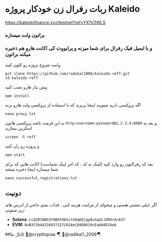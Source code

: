 # ربات رفرال زن خودکار پروژه Kaleido

https://kaleidofinance.xyz/testnet?ref=YX1V2WLS

### براتون ولت میسازه
### و با ایمیل فیک رفرال برای شما میزنه و پرایووت کی اکانت هارو هم ذخیره میکنه براتون

واسه شروع پروژه رو کلون کنید
```
git clone https://github.com/radikal2006/kaleido-reff.git
cd kaleido-reff
```
پیش نیاز هارو نصب کنید
```
npm install
```
اگه پروکسی دارید میتونید اینجا بریزید که با استفاده از پروکسی ولت هارو بزنه
```
nano proxy.txt
```
به این فرمت باشه پروکسی هاتون
``
http:username:password@1.2.3.4:8080
``
و بعد یه اسکرین بسازید
```
screen -S reff
```
و پروژه رو ران کنید
```
npm start
```



بعد کد رفرالتون رو وارد کنید (لینک نه کد ، کد اخر لینک شماست)
اکانت هایی که برای شما میسازه اینجا ذخیره میشه
``` 
nano successful_registrations.txt
```

## دونیت

اگر خیلی مشتی هستی و میخوای از مرامت هزینه کنی ، فدات بشم حاجی از ادرس های زیر میتونی:

- **Solana**: `CcQ3R38NSSF9BhF8EbctGHqKDjqp8xSqUCJZMdrAr837`
- **EVM**: `0xB3C5b4d238937327C01AeC8908619cEa604D19eA`

##کانال ما
🔸@crypttopiaa 🪂 
🔸@radikal1_2006🪂

